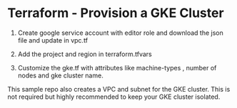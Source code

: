 # Terraform - Provision a GKE Cluster


1. Create google service account with editor role and download the json file and update in vpc.tf

2. Add the project and region in terraform.tfvars

3. Customize the gke.tf with attributes like machine-types , number of nodes and gke cluster name.


This sample repo also creates a VPC and subnet for the GKE cluster. This is not
required but highly recommended to keep your GKE cluster isolated.
